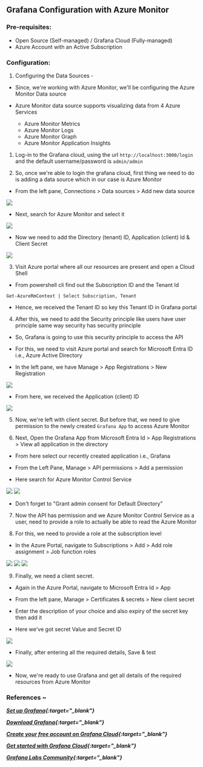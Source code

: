 ## Grafana Configuration with Azure Monitor

### Pre-requisites:

- Open Source (Self-managed) / Grafana Cloud (Fully-managed)
- Azure Account with an Active Subscription

### Configuration:

1. Configuring the Data Sources -

- Since, we're working with Azure Monitor, we'll be configuring the Azure Monitor Data source

- Azure Monitor data source supports visualizing data from 4 Azure Services

  - Azure Monitor Metrics
  - Azure Monitor Logs
  - Azure Monitor Graph
  - Azure Monitor Application Insights


1. Log-in to the Grafana cloud, using the url `http://localhost:3000/login` and the default username/password is `admin/admin`

2. So, once we're able to login the grafana cloud, first thing we need to do is adding a data source which in our case is Azure Monitor 

* From the left pane, Connections > Data sources > Add new data source 

![](./imgs/data-source.png)

* Next, search for Azure Monitor and select it 

![](./imgs/data-source2.png)

* Now we need to add the Directory (tenant) ID, Application (client) Id & Client Secret 

![](./imgs/data-source3.png)

3. Visit Azure portal where all our resources are present and open a Cloud Shell
* From powershell cli find out the Subscription ID and the Tenant Id
```
Get-AzureRmContext | Select Subscription, Tenant
```
* Hence, we received the Tenant ID so key this Tenant ID in Grafana portal

4. After this, we need to add the Security principle like users have user principle same way security has security principle

* So, Grafana is going to use this security principle to access the API

* For this, we need to visit Azure portal and search for Microsoft Entra ID i.e., Azure Active Directory

* In the left pane, we have Manage > App Registrations > New Registration 

![](./imgs/app-registration1.png)

* From here, we received the Application (client) ID

![](./imgs/app-registration2.png)

5. Now, we're left with client secret. But before that, we need to give permission to the newly created `Grafana App` to access Azure Monitor

6. Next, Open the Grafana App from Microsoft Entra Id > App Registrations > View all application in the directory
* From here select our recently created application i.e., Grafana
* From the Left Pane, Manage > API permissions > Add a permission

* Here search for Azure Monitor Control Service

![](./imgs/Azure-Monitor-Control-Service.png)
![](./imgs/Log-Analytics-API.png)

* Don't forget to "Grant admin consent for Default Directory"

7. Now the API has permission and we Azure Monitor Control Service as a user, need to provide a role to actually be able to read the Azure Monitor

8. For this, we need to provide a role at the subscription level
* In the Azure Portal, navigate to Subscriptions > Add > Add role assignment > Job function roles 

![](./imgs/IAM-role-assign1.png)
![](./imgs/IAM-role-assign2.png)
![](./imgs/IAM-role-assign3_LI.jpg)

9. Finally, we need a client secret.

* Again in the Azure Portal, navigate to Microsoft Entra Id > App 
* From the left pane, Manage > Certificates & secrets > New client secret

* Enter the description of your choice and also expiry of the secret key then add it
* Here we've got secret Value and Secret ID

![](./imgs/client-secret.png)


* Finally, after entering all the required details, Save & test

![](./imgs/grafana-final-data-source.png)

* Now, we're ready to use Grafana and get all details of the required resources from Azure Monitor


### References ~

_**[Set up Grafana](https://grafana.com/docs/grafana/latest/setup-grafana/){:target="_blank"}**_

_**[Download Grafana](https://grafana.com/grafana/download){:target="_blank"}**_

_**[Create your free account on Grafana Cloud](https://grafana.com/auth/sign-up/create-user){:target="_blank"}**_


_**[Get started with Grafana Cloud](https://grafana.com/docs/grafana-cloud/get-started/){:target="_blank"}**_

_**[Grafana Labs Community](https://grafana.com/community/){:target="_blank"}**_
